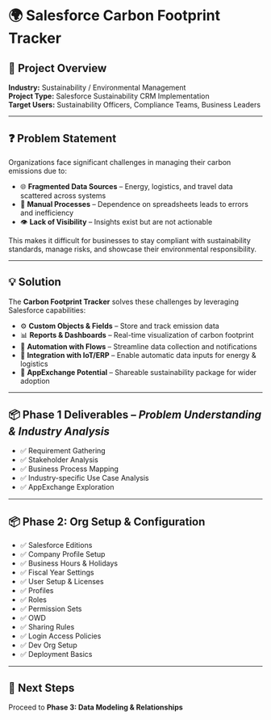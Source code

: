 # 🌍 Salesforce Carbon Footprint Tracker  

## 📌 Project Overview  
**Industry:** Sustainability / Environmental Management  
**Project Type:** Salesforce Sustainability CRM Implementation  
**Target Users:** Sustainability Officers, Compliance Teams, Business Leaders  

---

## ❓ Problem Statement  
Organizations face significant challenges in managing their carbon emissions due to:  
- 🌐 **Fragmented Data Sources** – Energy, logistics, and travel data scattered across systems  
- 📝 **Manual Processes** – Dependence on spreadsheets leads to errors and inefficiency  
- 👁️ **Lack of Visibility** – Insights exist but are not actionable  

This makes it difficult for businesses to stay compliant with sustainability standards, manage risks, and showcase their environmental responsibility.  

---

## 💡 Solution  
The **Carbon Footprint Tracker** solves these challenges by leveraging Salesforce capabilities:  
- ⚙️ **Custom Objects & Fields** – Store and track emission data  
- 📊 **Reports & Dashboards** – Real-time visualization of carbon footprint  
- 🔄 **Automation with Flows** – Streamline data collection and notifications  
- 🔗 **Integration with IoT/ERP** – Enable automatic data inputs for energy & logistics  
- 🛒 **AppExchange Potential** – Shareable sustainability package for wider adoption  

---

## 📦 Phase 1 Deliverables – *Problem Understanding & Industry Analysis*  
- ✅ Requirement Gathering  
- ✅ Stakeholder Analysis  
- ✅ Business Process Mapping  
- ✅ Industry-specific Use Case Analysis  
- ✅ AppExchange Exploration  

---

## 📦 Phase 2: Org Setup & Configuration  
- ✅ Salesforce Editions  
- ✅ Company Profile Setup  
- ✅ Business Hours & Holidays  
- ✅ Fiscal Year Settings  
- ✅ User Setup & Licenses  
- ✅ Profiles  
- ✅ Roles  
- ✅ Permission Sets  
- ✅ OWD  
- ✅ Sharing Rules  
- ✅ Login Access Policies  
- ✅ Dev Org Setup  
- ✅ Deployment Basics  

---
## 🚀 Next Steps  
Proceed to **Phase 3: Data Modeling &amp; Relationships**



